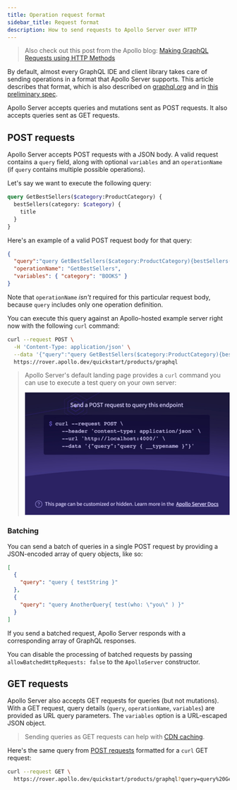 ```yaml
---
title: Operation request format
sidebar_title: Request format
description: How to send requests to Apollo Server over HTTP
---
```


> Also check out this post from the Apollo blog: [Making GraphQL Requests using HTTP Methods](https://www.apollographql.com/blog/graphql/basics/making-graphql-requests-using-http-methods/)

By default, almost every GraphQL IDE and client library takes care of sending operations in a format that Apollo Server supports. This article describes that format, which is also described on [graphql.org](https://graphql.org/learn/serving-over-http/) and in [this preliminary spec](https://github.com/graphql/graphql-over-http).

Apollo Server accepts queries and mutations sent as POST requests. It also accepts queries sent as GET requests.

## POST requests

Apollo Server accepts POST requests with a JSON body. A valid request contains a `query` field, along with optional `variables` and an `operationName` (if `query` contains multiple possible operations).

Let's say we want to execute the following query:

```graphql
query GetBestSellers($category:ProductCategory) {
  bestSellers(category: $category) {
    title
  }
}
```

 Here's an example of a valid POST request body for that query:

```json
{
  "query":"query GetBestSellers($category:ProductCategory){bestSellers(category: $category){title}}",
  "operationName": "GetBestSellers",
  "variables": { "category": "BOOKS" }
}
```

Note that `operationName` _isn't_ required for this particular request body, because `query` includes only one operation definition.

You can execute this query against an Apollo-hosted example server right now with the following `curl` command:

```sh
curl --request POST \
  -H 'Content-Type: application/json' \
  --data '{"query":"query GetBestSellers($category:ProductCategory){bestSellers(category: $category){title}}", "operationName":"GetBestSellers", "variables":{"category":"BOOKS"}}' \
  https://rover.apollo.dev/quickstart/products/graphql
```

> Apollo Server's default landing page provides a `curl` command you can use to execute a test query on your own server:
>
> <img class="screenshot" src="./images/as-landing-page-production.jpg" width="500" />

### Batching

You can send a batch of queries in a single POST request by providing a JSON-encoded array of query objects, like so:

```json
[
  {
    "query": "query { testString }"
  },
  {
    "query": "query AnotherQuery{ test(who: \"you\" ) }"
  }
]
```

If you send a batched request, Apollo Server responds with a corresponding array of GraphQL responses.

You can disable the processing of batched requests by passing `allowBatchedHttpRequests: false` to the `ApolloServer` constructor.

## GET requests

Apollo Server also accepts GET requests for queries (but not mutations). With a GET request, query details (`query`, `operationName`, `variables`) are provided as URL query parameters. The `variables` option is a URL-escaped JSON object.

> Sending queries as GET requests can help with [CDN caching](./performance/caching/#caching-with-a-cdn).

Here's the same query from [POST requests](#post-requests) formatted for a `curl` GET request:

```sh
curl --request GET \
  https://rover.apollo.dev/quickstart/products/graphql?query=query%20GetBestSellers%28%24category%3AProductCategory%29%7BbestSellers%28category%3A%20%24category%29%7Btitle%7D%7D&operationName=GetBestSellers&variables=%7B%22category%22%3A%22BOOKS%22%7D
```
